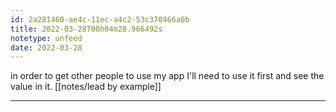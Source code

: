 ```yaml
---
id: 2a281460-ae4c-11ec-a4c2-53c370466a0b
title: 2022-03-28T00h04m28.966492s
notetype: unfeed
date: 2022-03-28
---
```

in order to get other people to use my app I'll need to use it first and see the value in it. [[notes/lead by example]]

---

